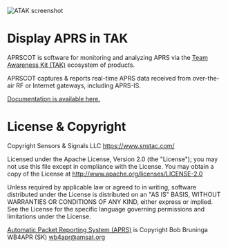 ![ATAK screenshot](https://raw.githubusercontent.com/ampledata/aprscot/main/docs/media/screenshot_1637083240_16797.png)

# Display APRS in TAK

APRSCOT is software for monitoring and analyzing APRS via the [Team Awareness Kit (TAK)](https://www.tak.gov) ecosystem of products.

APRSCOT captures & reports real-time APRS data received from over-the-air RF or Internet gateways, including APRS-IS.

[Documentation is available here.](https://aprscot.rtfd.io)

# License & Copyright

Copyright Sensors & Signals LLC https://www.snstac.com/

Licensed under the Apache License, Version 2.0 (the "License");
you may not use this file except in compliance with the License.
You may obtain a copy of the License at http://www.apache.org/licenses/LICENSE-2.0

Unless required by applicable law or agreed to in writing, software
distributed under the License is distributed on an "AS IS" BASIS,
WITHOUT WARRANTIES OR CONDITIONS OF ANY KIND, either express or implied.
See the License for the specific language governing permissions and
limitations under the License.

[Automatic Packet Reporting System (APRS)](http://www.aprs.org/) is Copyright Bob Bruninga WB4APR (SK) wb4apr@amsat.org
